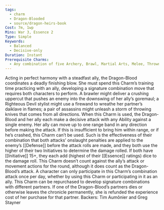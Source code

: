```yaml
---
tags:
  - charm
  - Dragon-Blooded
  - source/dragon-heirs-book
Cost: 7m, 1wp
Mins: War 3, Essence 2
Type: Simple
Keywords:
  - Balanced
  - Decisive-only
Duration: Instant
Prerequisite Charms:
  - Any combination of five Archery, Brawl, Martial Arts, Melee, Thrown, or War Charms
---
```

Acting in perfect harmony with a steadfast ally, the Dragon-Blood coordinates a deadly finishing blow. She must spend this Charm’s training time practicing with an ally, developing a signature combination move that requires both characters to perform. A brawler might deliver a crushing uppercut that pushes an enemy into the downswing of her ally’s goremaul; a Righteous Devil stylist might use a firewand to wreathe her partner’s daiklave in flames; a pair of assassins might unleash a storm of throwing knives that comes from all directions.
When this Charm is used, the Dragon-Blood and her ally each make a decisive attack with any Ability against a single enemy. Her ally can move up to one range band in any direction before making the attack. If this is insufficient to bring him within range, or if he’s crashed, this Charm can’t be used. Such is the effectiveness of their combination that both attacks’ onslaught penalties are applied to the enemy’s [[Defense]] before the attack rolls are made, and they both use the higher of their two Initiatives to determine the damage rolled. If both have [[Initiative]] 15+, they each add (highest of their [[Essence]] ratings) dice to the damage roll. This Charm doesn’t count against the ally’s attack or movement actions for the round, although it does count as the Dragon-Blood’s attack.
A character can only participate in this Charm’s combination attack once per day, whether by using this Charm or participating in it as an ally.
This Charm can be repurchased to develop signature combinations with different partners. If one of the Dragon-Blood’s partners dies or otherwise leaves the chronicle permanently, she is refunded the experience cost of her purchase for that partner.
Backers: Tim Aumônier and Greg Stayner